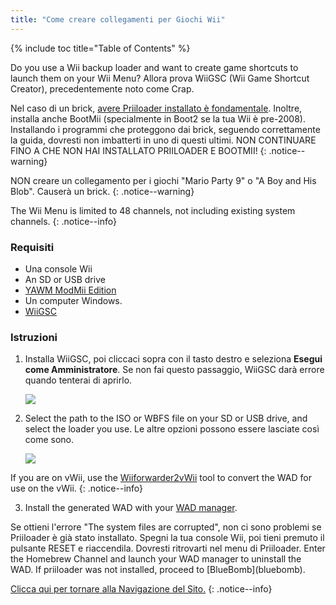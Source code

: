 ```yaml
---
title: "Come creare collegamenti per Giochi Wii"
---
```


{% include toc title="Table of Contents" %}

Do you use a Wii backup loader and want to create game shortcuts to launch them on your Wii Menu? Allora prova WiiGSC (Wii Game Shortcut Creator), precedentemente noto come Crap.

Nel caso di un brick, [avere Priiloader installato è fondamentale](/priiloader). Inoltre, installa anche BootMii (specialmente in Boot2 se la tua Wii è pre-2008). Installando i programmi che proteggono dai brick, seguendo correttamente la guida, dovresti non imbatterti in uno di questi ultimi. NON CONTINUARE FINO A CHE NON HAI INSTALLATO PRIILOADER E BOOTMII!
{: .notice--warning}

NON creare un collegamento per i giochi "Mario Party 9" o "A Boy and His Blob". Causerà un brick.
{: .notice--warning}

The Wii Menu is limited to 48 channels, not including existing system channels.
{: .notice--info}

### Requisiti

* Una console Wii
* An SD or USB drive
* [YAWM ModMii Edition](yawmme)
* Un computer Windows.
* [WiiGSC](https://wiidatabase.de/downloads/pc-tools/wiigsc-ehemals-crap/)

### Istruzioni

1. Installa WiiGSC, poi cliccaci sopra con il tasto destro e seleziona **Esegui come Amministratore**. Se non fai questo passaggio, WiiGSC darà errore quando tenterai di aprirlo.

    ![](/images/desktop-apps/wiigsc/wiigsc-home.png)

2. Select the path to the ISO or WBFS file on your SD or USB drive, and select the loader you use. Le altre opzioni possono essere lasciate così come sono.

    ![](/images/desktop-apps/wiigsc/wiigsc-selection.png)

If you are on vWii, use the [Wiiforwarder2vWii](https://gbatemp.net/download/wiiforwarder2vwii-wii-forwarder-to-vwii-wii-u-forwarder-converter-beta-version.37254/) tool to convert the WAD for use on the vWii.
{: .notice--info}

3. Install the generated WAD with your [WAD manager](yawmme).

<div class="notice--info">
Se ottieni l'errore "The system files are corrupted", non ci sono problemi se Priiloader è già stato installato. Spegni la tua console Wii, poi tieni premuto il pulsante RESET e riaccendila. Dovresti ritrovarti nel menu di Priiloader. Enter the Homebrew Channel and launch your WAD manager to uninstall the WAD. If priiloader was not installed, proceed to [BlueBomb](bluebomb).
</div>

[Clicca qui per tornare alla Navigazione del Sito.](site-navigation)
{: .notice--info}
